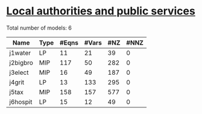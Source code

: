 #  [Local authorities and public services](https://examples.xpress.fico.com/example.pl?id=mosel_app_10)

Total number of models:   6

| Name     | Type | #Eqns | #Vars | #NZ | #NNZ |
|----------|------|-------|-------|-----|------|
| j1water  | LP   | 11    | 21    | 39  | 0    |
| j2bigbro | MIP  | 117   | 50    | 282 | 0    |
| j3elect  | MIP  | 16    | 49    | 187 | 0    |
| j4grit   | LP   | 13    | 133   | 295 | 0    |
| j5tax    | MIP  | 158   | 157   | 577 | 0    |
| j6hospit | LP   | 15    | 12    | 49  | 0    |